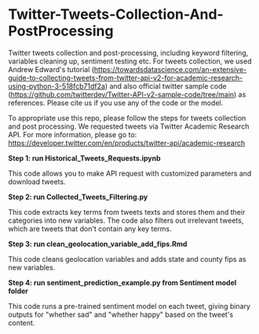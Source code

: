 # Twitter-Tweets-Collection-And-PostProcessing
Twitter tweets collection and post-processing, including keyword filtering, variables cleaning up, sentiment testing etc. For tweets collection, we used Andrew Edward's tutorial (https://towardsdatascience.com/an-extensive-guide-to-collecting-tweets-from-twitter-api-v2-for-academic-research-using-python-3-518fcb71df2a) and also official twitter sample code (https://github.com/twitterdev/Twitter-API-v2-sample-code/tree/main) as references. Please cite us if you use any of the code or the model.

To appropriate use this repo, please follow the steps for tweets collection and post processing. We requested tweets via Twitter Academic Research API. For more information, please go to:
https://developer.twitter.com/en/products/twitter-api/academic-research

**Step 1: run Historical_Tweets_Requests.ipynb**

This code allows you to make API request with customized parameters and download tweets.

**Step 2: run Collected_Tweets_Filtering.py**

This code extracts key terms from tweets texts and stores them and their categories into new variables. The code also filters out irrelevant tweets, which are tweets that don't contain any key terms.

**Step 3: run clean_geolocation_variable_add_fips.Rmd**

This code cleans geolocation variables and adds state and county fips as new variables.

**Step 4: run sentiment_prediction_example.py from Sentiment model folder**

This code runs a pre-trained sentiment model on each tweet, giving binary outputs for "whether sad" and "whether happy" based on the tweet's content.


